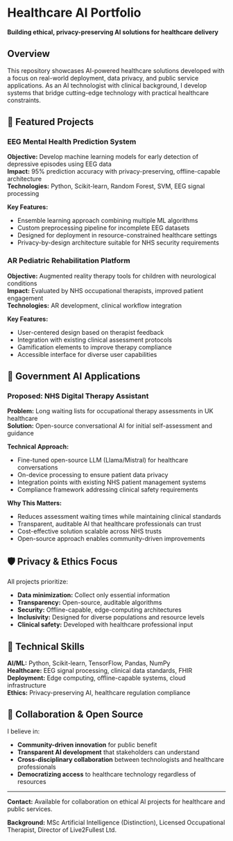 # Healthcare AI Portfolio

**Building ethical, privacy-preserving AI solutions for healthcare delivery**

## Overview

This repository showcases AI-powered healthcare solutions developed with a focus on real-world deployment, data privacy, and public service applications. As an AI technologist with clinical background, I develop systems that bridge cutting-edge technology with practical healthcare constraints.

## 🚀 Featured Projects

### EEG Mental Health Prediction System
**Objective:** Develop machine learning models for early detection of depressive episodes using EEG data  
**Impact:** 95% prediction accuracy with privacy-preserving, offline-capable architecture  
**Technologies:** Python, Scikit-learn, Random Forest, SVM, EEG signal processing  

**Key Features:**
- Ensemble learning approach combining multiple ML algorithms
- Custom preprocessing pipeline for incomplete EEG datasets
- Designed for deployment in resource-constrained healthcare settings
- Privacy-by-design architecture suitable for NHS security requirements

### AR Pediatric Rehabilitation Platform
**Objective:** Augmented reality therapy tools for children with neurological conditions  
**Impact:** Evaluated by NHS occupational therapists, improved patient engagement  
**Technologies:** AR development, clinical workflow integration  

**Key Features:**
- User-centered design based on therapist feedback
- Integration with existing clinical assessment protocols
- Gamification elements to improve therapy compliance
- Accessible interface for diverse user capabilities

## 🎯 Government AI Applications

### Proposed: NHS Digital Therapy Assistant
**Problem:** Long waiting lists for occupational therapy assessments in UK healthcare  
**Solution:** Open-source conversational AI for initial self-assessment and guidance  

**Technical Approach:**
- Fine-tuned open-source LLM (Llama/Mistral) for healthcare conversations
- On-device processing to ensure patient data privacy
- Integration points with existing NHS patient management systems
- Compliance framework addressing clinical safety requirements

**Why This Matters:**
- Reduces assessment waiting times while maintaining clinical standards
- Transparent, auditable AI that healthcare professionals can trust
- Cost-effective solution scalable across NHS trusts
- Open-source approach enables community-driven improvements

## 🛡️ Privacy & Ethics Focus

All projects prioritize:
- **Data minimization:** Collect only essential information
- **Transparency:** Open-source, auditable algorithms
- **Security:** Offline-capable, edge-computing architectures
- **Inclusivity:** Designed for diverse populations and resource levels
- **Clinical safety:** Developed with healthcare professional input

## 🔧 Technical Skills

**AI/ML:** Python, Scikit-learn, TensorFlow, Pandas, NumPy  
**Healthcare:** EEG signal processing, clinical data standards, FHIR  
**Deployment:** Edge computing, offline-capable systems, cloud infrastructure  
**Ethics:** Privacy-preserving AI, healthcare regulation compliance

## 🤝 Collaboration & Open Source

I believe in:
- **Community-driven innovation** for public benefit
- **Transparent AI development** that stakeholders can understand
- **Cross-disciplinary collaboration** between technologists and healthcare professionals
- **Democratizing access** to healthcare technology regardless of resources

---

**Contact:** Available for collaboration on ethical AI projects for healthcare and public services.

**Background:** MSc Artificial Intelligence (Distinction), Licensed Occupational Therapist, Director of Live2Fullest Ltd.

